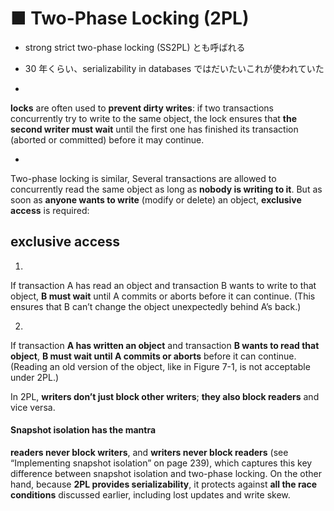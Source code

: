 # ■ Two-Phase Locking (2PL)
* strong strict two-phase locking (SS2PL) とも呼ばれる
+ 30 年くらい、serializability in databases ではだいたいこれが使われていた




*
**locks** are often used to **prevent dirty writes**:
if two transactions concurrently try to write to the same object,
the lock ensures that
**the second writer must wait**
until the first one has finished its transaction (aborted or committed)
before it may continue.

*
Two-phase locking is similar,
Several transactions are allowed to concurrently read the same object
as long as **nobody is writing to it**.
But as soon as **anyone wants to write** (modify or delete) an object,
**exclusive access** is required:

## exclusive access
1.
If transaction A has read an object
and transaction B wants to write to that object,
**B must wait** until A commits or aborts before it can continue. (This ensures that B can’t change the object unexpectedly behind A’s back.)

2.
If transaction **A has written an object** and transaction **B wants to read that object**, **B must wait until A commits or aborts** before it can continue. (Reading an old version of the object, like in Figure 7-1, is not acceptable under 2PL.)

In 2PL, **writers don’t just block other writers**;
**they also block readers** and vice versa.

#### Snapshot isolation has the mantra
**readers never block writers**,
and **writers never block readers** (see “Implementing snapshot isolation” on page 239),
which captures this key difference between snapshot isolation and two-phase locking.
On the other hand,
because **2PL provides serializability**, it protects against **all the race conditions** discussed earlier, including lost updates and write skew.
